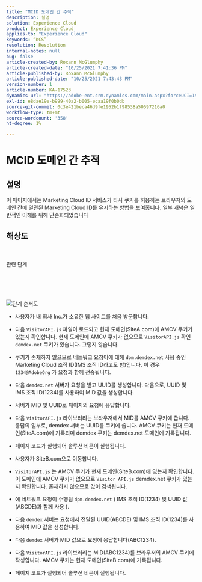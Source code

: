 ```yaml
---
title: "MCID 도메인 간 추적"
description: 설명
solution: Experience Cloud
product: Experience Cloud
applies-to: "Experience Cloud"
keywords: “KCS”
resolution: Resolution
internal-notes: null
bug: false
article-created-by: Roxann McGlumphy
article-created-date: "10/25/2021 7:41:36 PM"
article-published-by: Roxann McGlumphy
article-published-date: "10/25/2021 7:43:43 PM"
version-number: 1
article-number: KA-17523
dynamics-url: "https://adobe-ent.crm.dynamics.com/main.aspx?forceUCI=1&pagetype=entityrecord&etn=knowledgearticle&id=28dfc18c-cb35-ec11-b6e6-000d3a3485ea"
exl-id: e8dae19e-b999-40a2-b005-ecaa19f0b0db
source-git-commit: 0c3e421beca46d9fe1952b1f98538a50697216a0
workflow-type: tm+mt
source-wordcount: '358'
ht-degree: 1%

---
```


# MCID 도메인 간 추적

## 설명

이 페이지에서는 Marketing Cloud ID 서비스가 타사 쿠키를 허용하는 브라우저의 도메인 간에 일관된 Marketing Cloud ID를 유지하는 방법을 보여줍니다. 일부 개념은 일반적인 이해를 위해 단순화되었습니다

## 해상도

<br><br>관련 단계<br><br><br><br><br><br>![단계 순서도](https://helpx.adobe.com/marketing-cloud-core/kb/MCID/CrossDomain/jcr%3acontent/main-pars/image.img.png/MCID%20Cross%20Domain.png "단계 순서도")
- 사용자가 내 회사 Inc.가 소유한 웹 사이트를 처음 방문합니다.


- 다음 `VisitorAPI.js` 파일이 로드되고 현재 도메인(SiteA.com)에 AMCV 쿠키가 있는지 확인합니다. 현재 도메인에 AMCV 쿠키가 없으므로 `VisitorAPI.js` 확인 `demdex.net` 쿠키가 있습니다. 그렇지 않습니다.


- 쿠키가 존재하지 않으므로 네트워크 요청이에 대해 `dpm.demdex.net` 사용 중인 Marketing Cloud 조직 ID(IMS 조직 ID라고도 함)입니다. 이 경우 `1234@AdobeOrg` 가 요청과 함께 전송됩니다.


- 다음 `demdex.net` 서버가 요청을 받고 UUID를 생성합니다. 다음으로, UUID 및 IMS 조직 ID(1234)를 사용하여 MID 값을 생성합니다.


- 서버가 MID 및 UUID로 페이지의 요청에 응답합니다.


- 다음 `VisitorAPI.js` 라이브러리는 브라우저에서 MID를 AMCV 쿠키에 씁니다. 응답의 일부로, demdex 서버는 UUID를 쿠키에 씁니다. AMCV 쿠키는 현재 도메인(SiteA.com)에 기록되며 demdex 쿠키는 demdex.net 도메인에 기록됩니다.


- 페이지 코드가 실행되어 솔루션 비콘이 실행됩니다.


- 사용자가 SiteB.com으로 이동합니다.


- `VisitorAPI.js` 는 AMCV 쿠키가 현재 도메인(SiteB.com)에 있는지 확인합니다. 이 도메인에 AMCV 쿠키가 없으므로 `Visitor API.js` demdex.net 쿠키가 있는지 확인합니다. 존재하지 않으므로 값이 검색됩니다.


- 에 네트워크 요청이 수행됨 `dpm.demdex.net` ( IMS 조직 ID(1234) 및 UUID 값(ABCDE)과 함께 사용 ).


- 다음 `demdex` 서버는 요청에서 전달된 UUID(ABCDE) 및 IMS 조직 ID(1234)를 사용하여 MID 값을 생성합니다.


- 다음 `demdex` 서버가 MID 값으로 요청에 응답합니다(ABC1234).


- 다음 `VisitorAPI.js` 라이브러리는 MID(ABC1234)를 브라우저의 AMCV 쿠키에 작성합니다. AMCV 쿠키는 현재 도메인(SiteB.com)에 기록됩니다.


- 페이지 코드가 실행되어 솔루션 비콘이 실행됩니다.
